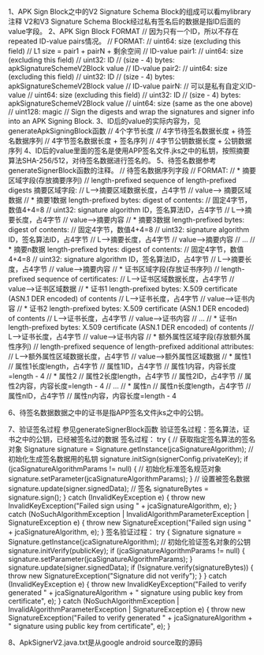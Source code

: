 1、APK Sign Block之中的V2 Signature Schema Block的组成可以看mylibrary注释
   V2和V3 Signature Schema Block经过私有签名后的数据是指ID后面的value字段。
2、APK Sign Block FORMAT
        // 因为只有一个ID，所以不存在repeated ID-value pairs情况。
        // FORMAT:
        // uint64:  size (excluding this field) // L1 size = pair1 + pairN + 剩余空间
        //  ID-value pair1:
        //     uint64:           size (excluding this field)
        //     uint32:           ID
        //     (size - 4) bytes: apkSignatureSchemeV2Block value
        //  ID-value pair2:
        //     uint64:           size (excluding this field)
        //     uint32:           ID
        //     (size - 4) bytes: apkSignatureSchemeV2Block value
        //  ID-value pairN:     // 可以是私有自定义ID-value
        //     uint64:           size (excluding this field)
        //     uint32:           ID
        //     (size - 4) bytes: apkSignatureSchemeV2Block value
        // uint64:  size (same as the one above)
        // uint128: magic
        // Sign the digests and wrap the signatures and signer info into an APK Signing Block.
3、ID后的value的实际内容为，见generateApkSigningBlock函数
      // 4个字节长度
      // 4字节待签名数据长度 + 待签名数据序列
      // 4字节签名数据长度 + 签名序列
      // 4字节公钥数据长度 + 公钥数据序列
4、ID后的value里面的签名是使用APP签名文件.jks之中的私钥，按照摘要算法SHA-256/512，对待签名数据进行签名的。
5、待签名数据参考generateSignerBlock函数的注释。
    // 待签名数据序列字段
    // FORMAT:
    // * 摘要区域字段(存放摘要序列)
    //   length-prefixed sequence of length-prefixed digests 摘要区域字段:
    //   L-->摘要区域数据长度，占4字节
    //   value--> 摘要区域数据
    //            * 摘要1数据 length-prefixed bytes: digest of contents:
    //              固定4字节，数值4+4=8
    //              uint32: signature algorithm ID，签名算法ID，占4字节
    //              L-->摘要长度，占4字节
    //              value-->摘要内容
    //            * 摘要3数据 length-prefixed bytes: digest of contents:
    //              固定4字节，数值4+4=8
    //              uint32: signature algorithm ID，签名算法ID，占4字节
    //              L-->摘要长度，占4字节
    //              value-->摘要内容
    //              ...
    //            * 摘要n数据 length-prefixed bytes: digest of contents:
    //              固定4字节，数值4+4=8
    //              uint32: signature algorithm ID，签名算法ID，占4字节
    //              L-->摘要长度，占4字节
    //              value-->摘要内容
    // * 证书区域字段(存放证书序列)
    //   length-prefixed sequence of certificates:
    //   L-->证书区域数据长度，占4字节
    //   value-->证书区域数据
    //            * 证书1 length-prefixed bytes: X.509 certificate (ASN.1 DER encoded) of contents
    //              L-->证书长度，占4字节
    //              value-->证书内容
    //            * 证书2 length-prefixed bytes: X.509 certificate (ASN.1 DER encoded) of contents
    //              L-->证书长度，占4字节
    //              value-->证书内容
    //             ...
    //            * 证书n length-prefixed bytes: X.509 certificate (ASN.1 DER encoded) of contents
    //              L-->证书长度，占4字节
    //              value-->证书内容
    // * 额外属性区域字段(存放额外属性序列)
    //   length-prefixed sequence of length-prefixed additional attributes:
    //   L-->额外属性区域数据长度，占4字节
    //   value-->额外属性区域数据
    //            * 属性1
    //              属性1长度length，占4字节
    //              属性1ID，占4字节
    //              属性1内容，内容长度=length - 4
    //            * 属性2
    //              属性2长度length，占4字节
    //              属性2ID，占4字节
    //              属性2内容，内容长度=length - 4
    //             ...
    //            * 属性n
    //              属性n长度length，占4字节
    //              属性nID，占4字节
    //              属性n内容，内容长度=length - 4

6、待签名数据数据之中的证书是指APP签名文件jks之中的公钥。

7、验证签名过程
参见generateSignerBlock函数
验证签名过程：签名算法，证书之中的公钥，已经被签名过的数据
签名过程：
         try {
                // 获取指定签名算法的签名对象
                Signature signature = Signature.getInstance(jcaSignatureAlgorithm);
                // 初始化生成签名数据用的私钥
                signature.initSign(signerConfig.privateKey);
                if (jcaSignatureAlgorithmParams != null) {
                    // 初始化标准签名规范对象
                    signature.setParameter(jcaSignatureAlgorithmParams);
                }
                // 设置被签名数据
                signature.update(signer.signedData);
                // 签名
                signatureBytes = signature.sign();
            } catch (InvalidKeyException e) {
                throw new InvalidKeyException("Failed sign using " + jcaSignatureAlgorithm, e);
            } catch (NoSuchAlgorithmException | InvalidAlgorithmParameterException
                    | SignatureException e) {
                throw new SignatureException("Failed sign using " + jcaSignatureAlgorithm, e);
            }
签名验证过程：
          try {
                Signature signature = Signature.getInstance(jcaSignatureAlgorithm);
                // 初始化验证签名对象的公钥
                signature.initVerify(publicKey);
                if (jcaSignatureAlgorithmParams != null) {
                    signature.setParameter(jcaSignatureAlgorithmParams);
                }
                signature.update(signer.signedData);
                if (!signature.verify(signatureBytes)) {
                    throw new SignatureException("Signature did not verify");
                }
            } catch (InvalidKeyException e) {
                throw new InvalidKeyException("Failed to verify generated " + jcaSignatureAlgorithm
                        + " signature using public key from certificate", e);
            } catch (NoSuchAlgorithmException | InvalidAlgorithmParameterException
                    | SignatureException e) {
                throw new SignatureException("Failed to verify generated " + jcaSignatureAlgorithm
                        + " signature using public key from certificate", e);
            }

8、ApkSignerV2.java.txt是从google android source取的源码